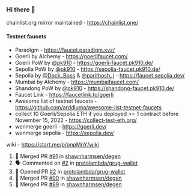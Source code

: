 ### Hi there 👋

chainlist.org mirror maintained - https://chainlist.one/

#### Testnet faucets
- Paradigm - https://faucet.paradigm.xyz/
- Goerli by Alchemy - https://goerlifaucet.com/
- Goerli PoW by [@pk910](https://github.com/pk910/PoWFaucet) - https://goerli-faucet.pk910.de/
- Sepolia PoW by [@pk910](https://github.com/pk910/PoWFaucet) - https://sepolia-faucet.pk910.de/
- Sepolia by [@Dock_Boss](https://twitter.com/Dock_Boss) & [@parithosh_j](https://twitter.com/parithosh_j) - https://faucet.sepolia.dev/
- Mumbai by Alchemy - https://mumbaifaucet.com/
- Shandong PoW by [@pk910](https://github.com/pk910/PoWFaucet) - https://shandong-faucet.pk910.de/ 
- Faucet Link - https://faucetlink.to/goerli
- Awesome list of testnet faucets - https://github.com/arddluma/awesome-list-testnet-faucets
- collect 10 Goerli/Sepolia ETH if you deployed >= 1 contract before November 15, 2022 - https://collect-test-eth.org/
- wenmerge goerli - https://goerli.dev/
- wenmerge sepolia - https://sepolia.dev/ 

wiki - https://start.me/p/onpMnY/wiki

<!--START_SECTION:activity-->
1. 🎉 Merged PR [#91](https://github.com/shawnharmsen/degen/pull/91) in [shawnharmsen/degen](https://github.com/shawnharmsen/degen)
2. 🗣 Commented on [#2](https://github.com/protolambda/grug-wallet/pull/2#issuecomment-1837568671) in [protolambda/grug-wallet](https://github.com/protolambda/grug-wallet)
3. 💪 Opened PR [#2](https://github.com/protolambda/grug-wallet/pull/2) in [protolambda/grug-wallet](https://github.com/protolambda/grug-wallet)
4. 🎉 Merged PR [#90](https://github.com/shawnharmsen/degen/pull/90) in [shawnharmsen/degen](https://github.com/shawnharmsen/degen)
5. 🎉 Merged PR [#89](https://github.com/shawnharmsen/degen/pull/89) in [shawnharmsen/degen](https://github.com/shawnharmsen/degen)
<!--END_SECTION:activity-->
